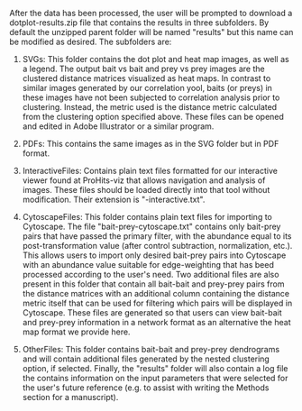 After the data has been processed, the user will be prompted to download a
dotplot-results.zip file that contains the results in three subfolders. By
default the unzipped parent folder will be named "results" but this name can
be modified as desired. The subfolders are:

1) SVGs: This folder contains the dot plot and heat map images, as well
as a legend. The output bait vs bait and prey vs prey images are the
clustered distance matrices visualized as heat maps. In contrast to
similar images generated by our correlation yool, baits (or preys) in
these images have not been subjected to correlation analysis prior to
clustering. Instead, the metric used is the distance metric calculated
from the clustering option specified above. These files can be opened
and edited in Adobe Illustrator or a similar program.

2) PDFs: This contains the same images as in the SVG folder but in
PDF format.

3) InteractiveFiles: Contains plain text files formatted for our
interactive viewer found at ProHits-viz that allows navigation and
analysis of images. These files should be loaded directly into that
tool without modification. Their extension is "-interactive.txt".

4) CytoscapeFiles: This folder contains plain text files for importing
to Cytoscape. The file "bait-prey-cytoscape.txt" contains only
bait-prey pairs that have passed the primary filter, with the abundance
equal to its post-transformation value (after control subtraction, normalization,
etc.). This allows users to import only desired bait-prey pairs into
Cytoscape with an abundance value suitable for edge-weighting that has
beed processed according to the user's need. Two additional files are
also present in this folder that contain all bait-bait and prey-prey
pairs from the distance matrices with an additional column containing
the distance metric itself that can be used for filtering which pairs
will be displayed in Cytoscape. These files are generated so that users
can view bait-bait and prey-prey information in a network format as
an alternative the heat map format we provide here.

5) OtherFiles: This folder contains bait-bait and prey-prey dendrograms
and will contain additional files generated by the nested clustering
option, if selected. Finally, the "results" folder will also contain
a log file the contains information on the input parameters that were
selected for the user's future reference (e.g. to assist with writing
the Methods section for a manuscript).